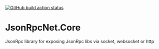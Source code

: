 [![GitHub build action status](https://github.com/JsonRpcNet/JsonRpcNet.Core/workflows/Build/badge.svg)](https://github.com/JsonRpcNet/JsonRpcNet.Core/actions)

# JsonRpcNet.Core
JsonRpc library for exposing JsonRpc libs via socket, websocket or http
 
